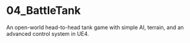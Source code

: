 # 04_BattleTank
An open-world head-to-head tank game with simple AI, terrain, and an advanced control system in UE4.

